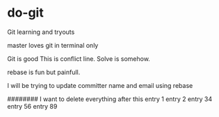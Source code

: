 # do-git
Git learning and tryouts

master loves git in terminal only

Git is good
This is conflict line.
Solve is somehow.


rebase is fun but painfull.

I will be trying to update committer name and email using rebase

######## I want to delete everything after this
entry 1
entry 2
entry 34
entry 56
entry 89
